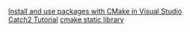 [Install and use packages with CMake in Visual Studio](https://learn.microsoft.com/en-us/vcpkg/get_started/get-started-vs?pivots=shell-powershell) <br/>
[Catch2 Tutorial](https://github.com/catchorg/Catch2/blob/devel/docs/tutorial.md#top)
[cmake static library](https://github.com/CrossEvol/cmake-examples/tree/master/01-basic/C-static-library)